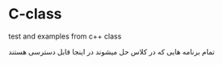 # C-class
test and examples from c++ class

تمام برنامه هایی که در کلاس حل میشوند در اینجا قابل دسترسی هستند

